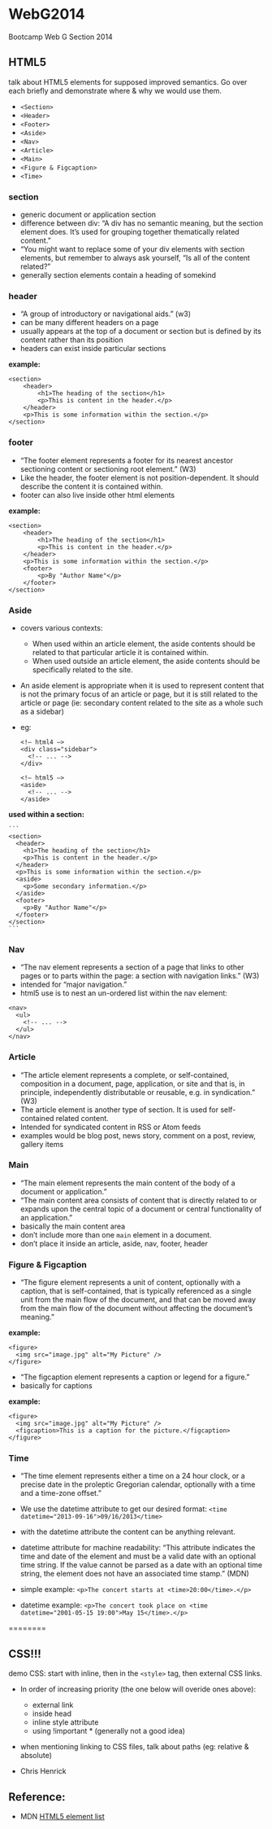 WebG2014
========

Bootcamp Web G Section 2014


## HTML5
talk about HTML5 elements for supposed improved semantics. Go over each briefly and demonstrate where & why we would use them.

  - `<Section>`
  - `<Header>`
  - `<Footer>`
  - `<Aside>`
  - `<Nav>`
  - `<Article>`
  - `<Main>`
  - `<Figure & Figcaption>`
  - `<Time>`
  
### section
- generic document or application section
- difference between div: “A div has no semantic meaning, but the section element does. It’s used for grouping together thematically related content.”
- “You might want to replace some of your div elements with section elements, but remember to always ask yourself, “Is all of the content related?”
- generally section elements contain a heading of somekind

### header
- “A group of introductory or navigational aids.” (w3)
- can be many different headers on a page
- usually appears at the top of a document or section but is defined by its content rather than its position
- headers can exist inside particular sections

__example:__

```
<section>
	<header>
		<h1>The heading of the section</h1>
		<p>This is content in the header.</p>
	</header>
	<p>This is some information within the section.</p>
</section>
```

### footer

- “The footer element represents a footer for its nearest ancestor sectioning content or sectioning root element.” (W3)
- Like the header, the footer element is not position-dependent. It should describe the content it is contained within.
- footer can also live inside other html elements

__example:__

```
<section>
	<header>
		<h1>The heading of the section</h1>
		<p>This is content in the header.</p>
	</header>
	<p>This is some information within the section.</p>
	<footer>
		<p>By "Author Name"</p>
	</footer>
</section>
```

### Aside
- covers various contexts:
  - When used within an article element, the aside contents should be related to that particular article it is contained within.
  - When used outside an article element, the aside contents should be specifically related to the site.

- An aside element is appropriate when it is used to represent content that is not the primary focus of an article or page, but it is still related to the article or page (ie: secondary content related to the site as a whole such as a sidebar)

- eg:

	```
	<!— html4 —>
	<div class="sidebar">
	  <!-- ... -->
	</div>
	
	<!— html5 —>
	<aside>
	  <!-- ... -->
	</aside>
	```

__used within a section:__

	```
	<section>
	  <header>
	    <h1>The heading of the section</h1>
	    <p>This is content in the header.</p>
	  </header>
	  <p>This is some information within the section.</p>
	  <aside>
	    <p>Some secondary information.</p>
	  </aside>
	  <footer>
	    <p>By "Author Name"</p>
	  </footer>
	</section>
	```

### Nav

- “The nav element represents a section of a page that links to other pages or to parts within the page: a section with navigation links.” (W3)
- intended for “major navigation.”
- html5 use is to nest an un-ordered list within the nav element:

```
<nav>
  <ul>
    <!-- ... -->
  </ul>
</nav>
```

### Article
- “The article element represents a complete, or self-contained, composition in a document, page, application, or site and that is, in principle, independently distributable or reusable, e.g. in syndication.” (W3)
- The article element is another type of section. It is used for self-contained related content.
- Intended for syndicated content in RSS or Atom feeds
- examples would be blog post, news story, comment on a post, review, gallery items

### Main
- “The main element represents the main content of the body of a document or application.”
- “The main content area consists of content that is directly related to or expands upon the central topic of a document or central functionality of an application.”
- basically the main content area
- don’t include more than one `main` element in a document.
- don’t place it inside an article, aside, nav, footer, header

### Figure & Figcaption
- “The figure element represents a unit of content, optionally with a caption, that is self-contained, that is typically referenced as a single unit from the main flow of the document, and that can be moved away from the main flow of the document without affecting the document’s meaning.”

__example:__

```
<figure>
  <img src="image.jpg" alt="My Picture" />
</figure>
```

- “The figcaption element represents a caption or legend for a figure.”
- basically for captions

__example:__

```
<figure>
  <img src="image.jpg" alt="My Picture" />
  <figcaption>This is a caption for the picture.</figcaption>
</figure>
```

### Time
- “The time element represents either a time on a 24 hour clock, or a precise date in the proleptic Gregorian calendar, optionally with a time and a time-zone offset.”
- We use the datetime attribute to get our desired format: `<time datetime="2013-09-16">09/16/2013</time>`
- with the datetime attribute the content can be anything relevant.
- datetime attribute for machine readability: “This attribute indicates the time and date of the element and must be a valid date with an optional time string. If the value cannot be parsed as a date with an optional time string, the element does not have an associated time stamp.” (MDN)

- simple example: `<p>The concert starts at <time>20:00</time>.</p>`
- datetime example: `<p>The concert took place on <time datetime="2001-05-15 19:00">May 15</time>.</p>`


========


## CSS!!!

demo CSS: start with inline, then in the `<style>` tag, then external CSS links.

- In order of increasing priority (the one below will overide ones above):
  - external link
  - inside head 
  - inline style attribute
  - using !important * (generally not a good idea)

- when mentioning linking to CSS files, talk about paths (eg: relative & absolute)

* Chris Henrick

## Reference:
- MDN [HTML5 element list](https://developer.mozilla.org/en-US/docs/Web/Guide/HTML/HTML5/HTML5_element_list)
